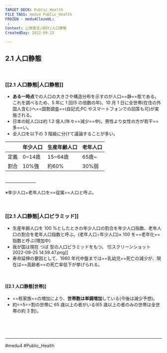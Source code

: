 ```yaml
---
TARGET DECK: Public_Health
FILE TAGS: medu4 Public_Health
FROZEN - medu4ClozeHL:
 : 
Context: 公衆衛生/統計/人口静態
CreatedDay: 2022-09-23

---
```


## 2.1 人口静態

<br>


### [[2.1 人口静態|人口静態]]
- **ある一時点**での人口の大きさや構造分布を示すのが人口==静==態である。これを調べるため、5 年に 1 回(5 の倍数の年)、10 月 1 日に全世帯(在住の外国人含む)へ==国勢調査==(自記式;PC やスマートフォンでの回答も可)が実施される。
- 日本の総人口は約 1.2 億人(年々==減少==中)。男性より女性の方が若干==多==い。 
- 全人口を以下の 3 階級に分けて議論することが多い。
<!--ID: 1664685325553-->


| |年少人口|生産年齢人口|老年人口|
|---|---|---|---|
|定義|0~14歳|15~64歳|65歳~|
|割合|10%強|約60%|30%弱|
#### ＿＿＿＿＿＿＿
※年少人口+老年人口を==従属==人口と呼ぶ。
<!--ID: 1664685325568-->


<br>

### [[2.1 人口静態|人口ピラミッド]]
- 生産年齢人口を 100 %としたときの年少人口の割合を年少人口指数、老年人口の割合を老年人口指数と呼ぶ。(老年人口÷年少人口)× 100 を==老年化==指数と呼ぶ(増加中)
- 我が国は現在 つぼ 型の人口ピラミッドをもつ。
![[スクリーンショット 2022-09-25 14.59.47.png]]
- 寿命延伸の要因として、1960 年代中盤までは==乳幼児==死亡の減少が、現在は==高齢者==の死亡率低下が挙げられる。
<!--ID: 1664685325583-->


<br>

#### [[2.1 人口静態|世帯]]
- ==核家族==の増加により、**世帯数は単調増加**している(今後は減少予想)。
- 約==5==割の世帯に 65 歳以上の者がいる(65 歳以上の者のみの世帯は全世帯の約 3 割)。
<!--ID: 1664685325600-->







<br><br><br>

---
#medu4 #Public_Health
